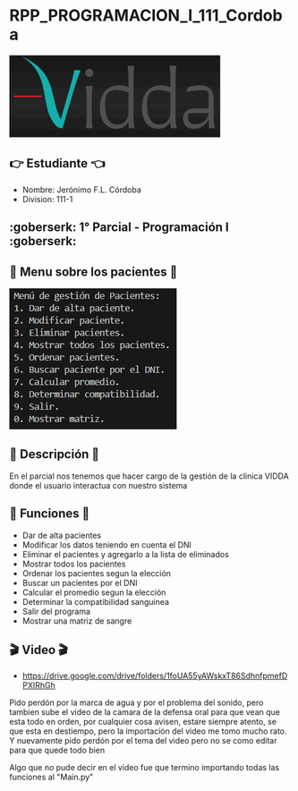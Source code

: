 # RPP_PROGRAMACION_I_111_Cordoba
![](Vidda.png)

## :point_right: Estudiante :point_left:
- Nombre: Jerónimo F.L. Córdoba
- Division: 111-1

## :goberserk: 1° Parcial - Programación I :goberserk:
## :memo: Menu sobre los pacientes :memo:
![](Menu2.jpg)

## :book: Descripción :book: ##
En el parcial nos tenemos que hacer cargo de la gestión de la clinica VIDDA
donde el usuario interactua con nuestro sistema

## :notebook: Funciones :notebook: ##
 - Dar de alta pacientes
 - Modificar los datos teniendo en cuenta el DNI
 - Eliminar el pacientes y agregarlo a la lista de eliminados 
 - Mostrar todos los pacientes
 - Ordenar los pacientes segun la elección 
 - Buscar un pacientes por el DNI
 - Calcular el promedio segun la elección
 - Determinar la compatibilidad sanguinea
 - Salir del programa
 - Mostrar una matriz de sangre

 ## :clapper: Video :clapper:
- https://drive.google.com/drive/folders/1foUA55yAWskxT86SdhnfpmefDPXIRhGh

Pido perdón por la marca de agua y por el problema del sonido, pero tambien sube el video de la camara de la defensa oral para que vean
que esta todo en orden, por cualquier cosa avisen, estare siempre atento, se que esta en destiempo, pero la importación del video me tomo mucho rato. Y nuevamente pido perdón por el tema del video pero no se como editar para que quede todo bien

Algo que no pude decir en el video fue que termino importando todas las funciones al "Main.py"

